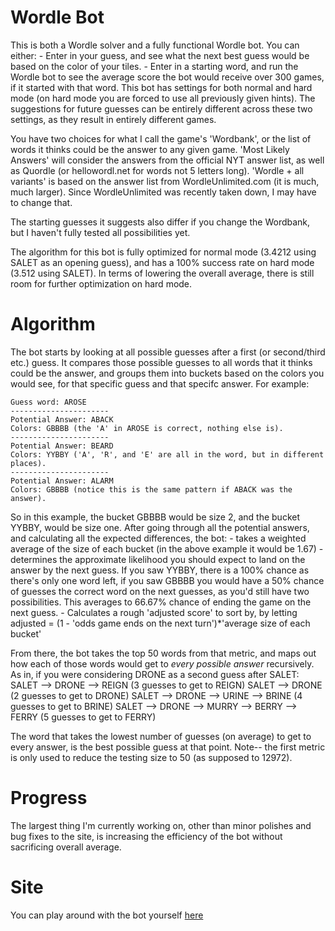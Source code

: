 # Wordle Bot
This is both a Wordle solver and a fully functional Wordle bot. You can either:
    - Enter in your guess, and see what the next best guess would be based on the color of your tiles.
    - Enter in a starting word, and run the Wordle bot to see the average score the bot would receive over 300 games, if it started with that word.
This bot has settings for both normal and hard mode (on hard mode you are forced to use all previously given hints). The suggestions for future guesses can be entirely different across these two settings, as they result in entirely different games.

You have two choices for what I call the game's 'Wordbank', or the list of words it thinks could be the answer to any given game.
'Most Likely Answers' will consider the answers from the official NYT answer list, as well as Quordle (or hellowordl.net for words not 5 letters long). 'Wordle + all variants' is based on the answer list from WordleUnlimited.com (it is much, much larger). Since WordleUnlimited was recently taken down, I may have to change that.

The starting guesses it suggests also differ if you change the Wordbank, but I haven't fully tested all possibilities yet.

The algorithm for this bot is fully optimized for normal mode (3.4212 using SALET as an opening guess), and has a 100% success rate on hard mode (3.512 using SALET). In terms of lowering the overall average, there is still room for further optimization on hard mode.

# Algorithm
The bot starts by looking at all possible guesses after a first (or second/third etc.) guess. It compares those possible guesses to all words that it thinks could be the answer, and groups them into buckets based on the colors you would see, for that specific guess and that specifc answer. For example:

    Guess word: AROSE
    ----------------------
    Potential Answer: ABACK
    Colors: GBBBB (the 'A' in AROSE is correct, nothing else is).
    ----------------------
    Potential Answer: BEARD
    Colors: YYBBY ('A', 'R', and 'E' are all in the word, but in different places).
    ----------------------
    Potential Answer: ALARM
    Colors: GBBBB (notice this is the same pattern if ABACK was the answer).

So in this example, the bucket GBBBB would be size 2, and the bucket YYBBY, would be size one.
After going through all the potential answers, and calculating all the expected differences, the bot:
    - takes a weighted average of the size of each bucket (in the above example it would be 1.67)
    - determines the approximate likelihood you should expect to land on the answer by the next guess. If you saw YYBBY, there is a 100% chance as there's only one word left, if you saw GBBBB you would have a 50% chance of guesses the correct word on the next guesses, as you'd still have two possibilities. This averages to 66.67% chance of ending the game on the next guess.
    - Calculates a rough 'adjusted score' to sort by, by letting 
        adjusted = (1 - 'odds game ends on the next turn')*'average size of each bucket'

From there, the bot takes the top 50 words from that metric, and maps out how each of those words would get to *every possible answer* recursively. As in, if you were considering DRONE as a second guess after SALET:
    SALET --> DRONE --> REIGN (3 guesses to get to REIGN)
    SALET --> DRONE (2 guesses to get to DRONE)
    SALET --> DRONE --> URINE --> BRINE (4 guesses to get to BRINE)
    SALET --> DRONE --> MURRY --> BERRY --> FERRY (5 guesses to get to FERRY)

The word that takes the lowest number of guesses (on average) to get to every answer, is the best possible guess at that point.
Note-- the first metric is only used to reduce the testing size to 50 (as supposed to 12972).

# Progress
The largest thing I'm currently working on, other than minor polishes and bug fixes to the site, is increasing the efficiency of the bot without sacrificing overall average.

# Site
You can play around with the bot yourself [here](https://ybenhayun.github.io/wordlebot/)
